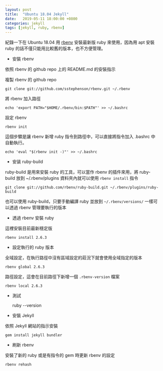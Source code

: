 ```yaml
---
layout: post
title:  "Ubuntu 18.04 Jekyll"
date:   2019-05-11 18:00:00 +0800
categories: jekyll
tags: [jekyll, ruby, rbenv]
---
```


紀錄一下在 Ubuntu 18.04 用 [rbenv](https://github.com/sstephenson/rbenv) 安裝最新版 ruby 來使用，因為用 apt 安裝 ruby 的話不僅只能用比較舊的版本，也不方便管理。

* 安裝 rbenv

依照 rbenv 的 github repo 上的 README.md 的安裝指示

複製 rbenv 的 github repo

    git clone git://github.com/sstephenson/rbenv.git ~/.rbenv

將 rbenv 加入路徑

    echo 'export PATH="$HOME/.rbenv/bin:$PATH"' >> ~/.bashrc

設定 rbenv

    rbenv init

這個步驟是讓 rbenv 新增 ruby 指令到路徑中，可以直接將指令加入 .bashrc 中自動執行。

    echo 'eval "$(rbenv init -)"' >> ~/.bashrc

* 安装 ruby-build

ruby-build 是用來安裝 ruby 的工具，可以當作 rbenv 的插件來用，將 ruby-build 放到 ~/.rbenv/plugins 資料夾內就可以使用 `rbenv install` 指令

    git clone git://github.com/rbenv/ruby-build.git ~/.rbenv/plugins/ruby-build

也可以使用 ruby-build，只要手動編譯 ruby 並放到 `~/.rbenv/versions/` 一樣可以透過 rbenv 管理要執行的版本

* 透過 rbenv 安裝 ruby

這裡安裝目前最新穩定版

    rbenv install 2.6.3

* 設定執行的 ruby 版本

全域設定，在執行路徑中沒有區域設定的莊況下就會使用全域指定的版本

    rbenv global 2.6.3

路徑設定，這會在目前路徑下新增一個 `.rbenv-version` 檔案

    rbenv local 2.6.3

* 測試

    ruby --version

* 安裝 Jekyll

依照 Jekyll 網站的指示安裝

    gem install jekyll bundler

* 刷新 rbenv 

安裝了新的 ruby 或是有指令的 gem 時更新 rbenv 的設定
    
    rbenv rehash